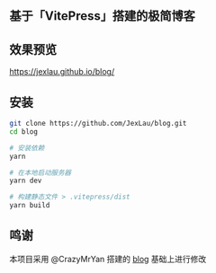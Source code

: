 ## 基于「VitePress」搭建的极简博客

## 效果预览

https://jexlau.github.io/blog/

## 安装

```bash
git clone https://github.com/JexLau/blog.git
cd blog

# 安装依赖
yarn

# 在本地启动服务器
yarn dev

# 构建静态文件 > .vitepress/dist
yarn build
```

## 鸣谢
本项目采用 @CrazyMrYan 搭建的 [blog](https://github.com/CrazyMrYan/blog) 基础上进行修改